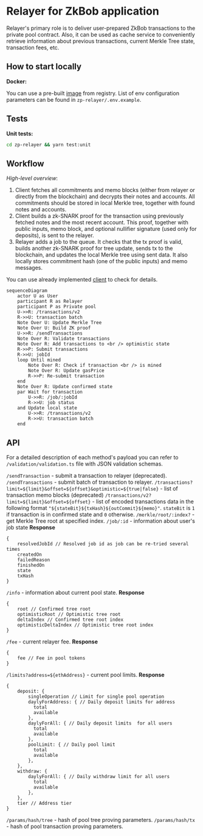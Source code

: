 # Relayer for ZkBob application

Relayer's primary role is to deliver user-prepared ZkBob transactions to the private pool contract. Also, it can be used as cache service to conveniently retrieve information about previous transactions, current Merkle Tree state, transaction fees, etc.

## How to start locally

**Docker:**

You can use a pre-built [image](https://github.com/zkBob/zeropool-relayer/releases) from registry. List of env configuration parameters can be found in `zp-relayer/.env.example`.
## Tests

**Unit tests:**
```bash
cd zp-relayer && yarn test:unit
```


## Workflow

*High-level overview*:

1. Client fetches all commitments and memo blocks (either from relayer or directly from the blockchain) and decrypts their notes and accounts. All commitments should be stored in local Merkle tree, together with found notes and accounts.
2. Client builds a zk-SNARK proof for the transaction using previously fetched notes and the most recent account. This proof, together with public inputs, memo block, and optional nullifier signature (used only for deposits), is sent to the relayer.
3. Relayer adds a job to the queue. It checks that the tx proof is valid, builds another zk-SNARK proof for tree update, sends tx to the blockchain, and updates the local Merkle tree using sent data. It also locally stores commitment hash (one of the public inputs) and memo messages.

You can use already implemented [client](https://github.com/zkBob/zkbob-client-js) to check for details.


```mermaid
sequenceDiagram
    actor U as User
    participant R as Relayer
    participant P as Private pool
    U->>R: /transactions/v2
    R->>U: transaction batch
    Note Over U: Update Merkle Tree
    Note Over U: Build ZK proof
    U->>R: /sendTransactions
    Note Over R: Validate transactions
    Note Over R: Add transactions to <br /> optimistic state
    R->>P: Submit transactions
    R->>U: jobId
    loop Until mined
        Note Over R: Check if transaction <br /> is mined
        Note Over R: Update gasPrice
        R->>P: Re-submit transaction
    end
    Note Over R: Update confirmed state
    par Wait for transaction
        U->>R: /job/:jobId
        R->>U: job status
    and Update local state
        U->>R: /transactions/v2
        R->>U: transaction batch
    end
```


## API

For a detailed description of each method's payload you can refer to `/validation/validation.ts` file with JSON validation schemas.

`/sendTransaction` - submit a transaction to relayer (deprecated).
`/sendTransactions` - submit batch of transaction to relayer.
`/transactions?limit=${limit}&offset=${offset}&optimistic=${true|false}` - list of transaction memo blocks (deprecated)
`/transactions/v2?limit=${limit}&offset=${offset}` - list of encoded transactions data in the following format `"${stateBit}${txHash}${outCommit}${memo}"`. `stateBit` is `1` if transaction is in confirmed state and `0` otherwise.
`/merkle/root/:index?` - get Merkle Tree root at specified index.
`/job/:id` - information about user's job state
**Response**
```
{
    resolvedJobId // Resolved job id as job can be re-tried several times
    createdOn
    failedReason
    finishedOn
    state
    txHash
}
```
`/info` - information about current pool state.
**Response**
```
{
    root // Confirmed tree root
    optimisticRoot // Optimistic tree root
    deltaIndex // Confirmed tree root index
    optimisticDeltaIndex // Optimistic tree root index
}
```
`/fee` - current relayer fee.
**Response**
```
{
    fee // Fee in pool tokens
}
```
`/limits?address=${ethAddress}` - current pool limits.
**Response**
```
{
    deposit: {
        singleOperation // Limit for single pool operation
        daylyForAddress: { // Daily deposit limits for address
          total
          available
        },
        daylyForAll: { // Daily deposit limits  for all users
          total
          available
        },
        poolLimit: { // Daily pool limit
          total 
          available
        },
    },
    withdraw: {
        daylyForAll: { // Daily withdraw limit for all users
          total
          available
        },
    },
    tier // Address tier
}
```
`/params/hash/tree` - hash of pool tree proving parameters.
`/params/hash/tx` - hash of pool transaction proving parameters.
